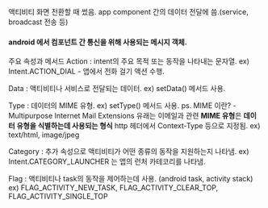 액티비티 화면 전환할 때 썼음.
app component 간의 데이터 전달에 씀.(service, broadcast 전송 등)


#### android 에서 컴포넌트 간 통신을 위해 사용되는 메시지 객체.


주요 속성과 메서드
Action : intent의 주요 목적 또는 동작을 나타내는 문자열.
ex) Intent.ACTION_DIAL - 앱에서 전화 걸기 액션 수행.

Data : 액티비티나 서비스로 전달되는 데이터. 
ex) setData() 메서드 사용. 

Type : 데이터의 MIME 유형.
ex) setType() 메서드 사용.
ps. MIME 이란? - Multipurpose Internet Mail Extensions 유래는 이메일과 관련
**MIME 유형**은 **데이터 유형을 식별하는데 사용되는 형식**
http 헤더에서 Context-Type 등으로 지정됨.
ex) text/html, image/jpeg

Category : 추가 속성으로 액티비티가 어떤 종류의 동작을 지원하는지 나타냄.
ex) Intent.CATEGORY_LAUNCHER 는 앱의 런처 카테코리를 나타냄.

Flag : 액티비티나 task의 동작을 제어하는데 사용. (android task, activity stack)
ex) FLAG_ACTIVITY_NEW_TASK, FLAG_ACTIVITY_CLEAR_TOP, FLAG_ACTIVITY_SINGLE_TOP
